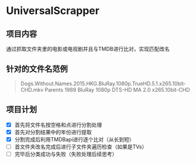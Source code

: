# UniversalScrapper

## 项目内容

通过抓取文件夹里的电影或电视剧并且与TMDB进行比对，实现匹配改名

## 针对的文件名范例

> Dogs.Without.Names.2015.HKG.BluRay.1080p.TrueHD.5.1.x265.10bit-CHD.mkv
> Parents 1989 BluRay 1080p DTS-HD MA 2.0 x265.10bit-CHD

## 项目计划

- [x] 首先将文件名按空格和点进行分割处理
- [x] 首先对分割结果中的年份进行提取
- [x] 分割完成后利用TMDBapi进行逐个比对（从长到短）
- [ ] 首文件夹改名完成后进行子文件夹遍历检查（如果是TVs）
- [ ] 完毕后分类成功与失败（失败处理后续思考）
